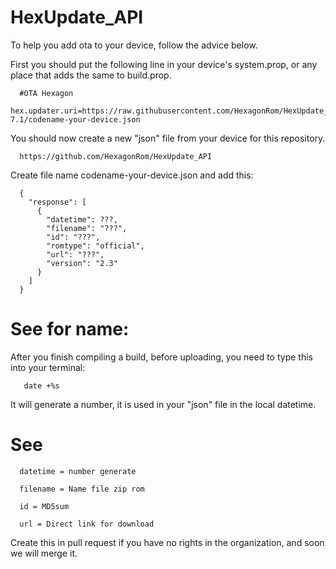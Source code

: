 # HexUpdate_API

To help you add ota to your device, follow the advice below.

First you should put the following line in your device's system.prop, or any place that adds the same to build.prop.

      #OTA Hexagon
      hex.updater.uri=https://raw.githubusercontent.com/HexagonRom/HexUpdate_API/hex-7.1/codename-your-device.json
      
You should now create a new "json" file from your device for this repository.

      https://github.com/HexagonRom/HexUpdate_API
      
Create file name codename-your-device.json and add this:

      {
        "response": [
          {
            "datetime": ???, 
            "filename": "???", 
            "id": "???", 
            "romtype": "official", 
            "url": "???",
            "version": "2.3"
          }
        ]
      }
      
 # See for name:
 After you finish compiling a build, before uploading, you need to type this into your terminal:
 
       date +%s
 
 It will generate a number, it is used in your "json" file in the local datetime.
 
 # See
      datetime = number generate
 
      filename = Name file zip rom
 
      id = MD5sum
 
      url = Direct link for download
 
 Create this in pull request if you have no rights in the organization, and soon we will merge it.
